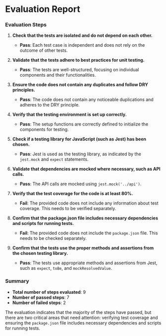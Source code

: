 # Evaluation Report

### Evaluation Steps

1. **Check that the tests are isolated and do not depend on each other.**
   - **Pass**: Each test case is independent and does not rely on the outcome of other tests.

2. **Validate that the tests adhere to best practices for unit testing.**
   - **Pass**: The tests are well-structured, focusing on individual components and their functionalities.

3. **Ensure the code does not contain any duplicates and follow DRY principles.**
   - **Pass**: The code does not contain any noticeable duplications and adheres to the DRY principle.

4. **Verify that the testing environment is set up correctly.**
   - **Pass**: The setup functions are correctly defined to initialize the components for testing.

5. **Check if a testing library for JavaScript (such as Jest) has been chosen.**
   - **Pass**: Jest is used as the testing library, as indicated by the `jest.mock` and `expect` statements.

6. **Validate that dependencies are mocked where necessary, such as API calls.**
   - **Pass**: The API calls are mocked using `jest.mock('../api')`.

7. **Verify that the test coverage for the code is at least 80%.**
   - **Fail**: The provided code does not include any information about test coverage. This needs to be verified separately.

8. **Confirm that the package.json file includes necessary dependencies and scripts for running tests.**
   - **Fail**: The provided code does not include the `package.json` file. This needs to be checked separately.

9. **Confirm that the tests use the proper methods and assertions from the chosen testing library.**
   - **Pass**: The tests use appropriate methods and assertions from Jest, such as `expect`, `toBe`, and `mockResolvedValue`.

### Summary

- **Total number of steps evaluated**: 9
- **Number of passed steps**: 7
- **Number of failed steps**: 2

The evaluation indicates that the majority of the steps have passed, but there are two critical areas that need attention: verifying test coverage and ensuring the `package.json` file includes necessary dependencies and scripts for running tests.